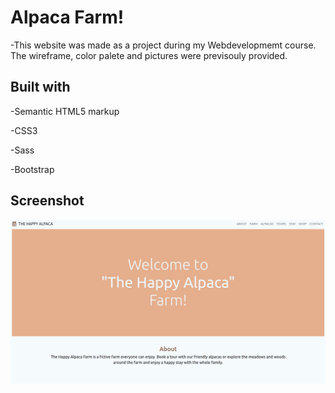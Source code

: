 # Alpaca Farm!
-This website was made as a project during my Webdevelopmemt course. The wireframe, color palete and pictures were previsouly provided.

## Built with
-Semantic HTML5 markup

-CSS3

-Sass

-Bootstrap 

## Screenshot
![image](./img/alpaca.screenshot.png)
